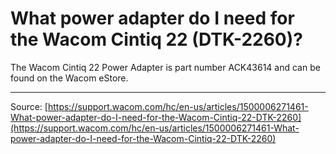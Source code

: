 # What power adapter do I need for the Wacom Cintiq 22 (DTK-2260)?

The Wacom Cintiq 22 Power Adapter is part number ACK43614 and can be found on the Wacom eStore.

---
Source: [https://support.wacom.com/hc/en-us/articles/1500006271461-What-power-adapter-do-I-need-for-the-Wacom-Cintiq-22-DTK-2260](https://support.wacom.com/hc/en-us/articles/1500006271461-What-power-adapter-do-I-need-for-the-Wacom-Cintiq-22-DTK-2260)
